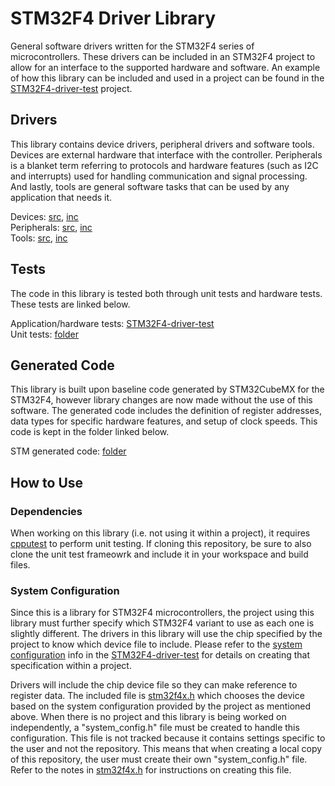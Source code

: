 # STM32F4 Driver Library

General software drivers written for the STM32F4 series of microcontrollers. These drivers can be included in an STM32F4 project to allow for an interface to the supported hardware and software. An example of how this library can be included and used in a project can be found in the <a href="https://github.com/samdonnelly/STM32F4-driver-test">STM32F4-driver-test</a> project. 

## Drivers 

This library contains device drivers, peripheral drivers and software tools. Devices are external hardware that interface with the controller. Peripherals is a blanket term referring to protocols and hardware features (such as I2C and interrupts) used for handling communication and signal processing. And lastly, tools are general software tasks that can be used by any application that needs it. 

Devices: <a href="https://github.com/samdonnelly/STM32F4-driver-library/tree/main/sources/devices">src</a>, <a href="https://github.com/samdonnelly/STM32F4-driver-library/tree/main/headers/devices">inc</a> \
Peripherals: <a href="https://github.com/samdonnelly/STM32F4-driver-library/tree/main/sources/peripherals">src</a>, <a href="https://github.com/samdonnelly/STM32F4-driver-library/tree/main/headers/peripherals">inc</a> \
Tools: <a href="https://github.com/samdonnelly/STM32F4-driver-library/tree/main/sources/tools">src</a>, <a href="https://github.com/samdonnelly/STM32F4-driver-library/tree/main/headers/tools">inc</a> 

## Tests 

The code in this library is tested both through unit tests and hardware tests. These tests are linked below. 

Application/hardware tests: <a href="https://github.com/samdonnelly/STM32F4-driver-test">STM32F4-driver-test</a> \
Unit tests: <a href="https://github.com/samdonnelly/STM32F4-driver-library/tree/main/unit_tests">folder</a> 

## Generated Code 

This library is built upon baseline code generated by STM32CubeMX for the STM32F4, however library changes are now made without the use of this software. The generated code includes the definition of register addresses, data types for specific hardware features, and setup of clock speeds. This code is kept in the folder linked below. 

STM generated code: <a href="https://github.com/samdonnelly/STM32F4-driver-library/tree/main/stmcode">folder</a> 

## How to Use 

### Dependencies 

When working on this library (i.e. not using it within a project), it requires <a href="https://github.com/cpputest/cpputest">cpputest</a> to perform unit testing. If cloning this repository, be sure to also clone the unit test frameowrk and include it in your workspace and build files. 

### System Configuration 

Since this is a library for STM32F4 microcontrollers, the project using this library must further specify which STM32F4 variant to use as each one is slightly different. The drivers in this library will use the chip specified by the project to know which device file to include. Please refer to the <a href="https://github.com/samdonnelly/STM32F4-driver-test/tree/template#system-configuration">system configuration</a> info in the <a href="https://github.com/samdonnelly/STM32F4-driver-test">STM32F4-driver-test</a> for details on creating that specification within a project. 

Drivers will include the chip device file so they can make reference to register data. The included file is <a href="https://github.com/samdonnelly/STM32F4-driver-library/blob/main/headers/core/stm32f4x.h">stm32f4x.h</a> which chooses the device based on the system configuration provided by the project as mentioned above. When there is no project and this library is being worked on independently, a "system_config.h" file must be created to handle this configuration. This file is not tracked because it contains settings specific to the user and not the repository. This means that when creating a local copy of this repository, the user must create their own "system_config.h" file. Refer to the notes in <a href="https://github.com/samdonnelly/STM32F4-driver-library/blob/main/headers/core/stm32f4x.h">stm32f4x.h</a> for instructions on creating this file. 
